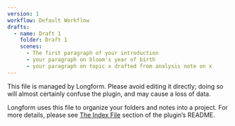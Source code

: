 ```yaml
---
version: 1
workflow: Default Workflow
drafts:
  - name: Draft 1
    folder: Draft 1
    scenes:
      - The first paragraph of your introduction
      - your paragraph on bloom's year of birth
      - your paragraph on topic x drafted from analysis note on x
---
```



This file is managed by Longform. Please avoid editing it directly; doing so will almost certainly confuse the plugin, and may cause a loss of data.

Longform uses this file to organize your folders and notes into a project. For more details, please see [The Index File](https://github.com/kevboh/longform#the-index-file) section of the plugin’s README.

